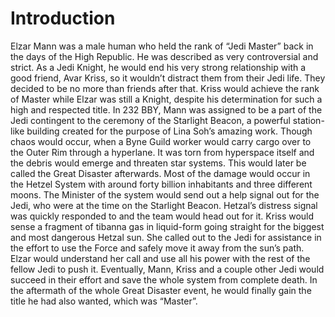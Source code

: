 # Introduction

Elzar Mann was a male human who held the rank of “Jedi Master” back in the days of the High Republic.
He was described as very controversial and strict.
As a Jedi Knight, he would end his very strong relationship with a good friend, Avar Kriss, so it wouldn’t distract them from their Jedi life.
They decided to be no more than friends after that.
Kriss would achieve the rank of Master while Elzar was still a Knight, despite his determination for such a high and respected title.
In 232 BBY, Mann was assigned to be a part of the Jedi contingent to the ceremony of the Starlight Beacon, a powerful station-like building created for the purpose of Lina Soh’s amazing work.
Though chaos would occur, when a Byne Guild worker would carry cargo over to the Outer Rim through a hyperlane.
It was torn from hyperspace itself and the debris would emerge and threaten star systems.
This would later be called the Great Disaster afterwards.
Most of the damage would occur in the Hetzel System with around forty billion inhabitants and three different moons.
The Minister of the system would send out a help signal out for the Jedi, who were at the time on the Starlight Beacon.
Hetzal’s distress signal was quickly responded to and the team would head out for it.
Kriss would sense a fragment of tibanna gas in liquid-form going straight for the biggest and most dangerous Hetzal sun.
She called out to the Jedi for assistance in the effort to use the Force and safely move it away from the sun’s path.
Elzar would understand her call and use all his power with the rest of the fellow Jedi to push it.
Eventually, Mann, Kriss and a couple other Jedi would succeed in their effort and save the whole system from complete death.
In the aftermath of the whole Great Disaster event, he would finally gain the title he had also wanted, which was “Master”.
